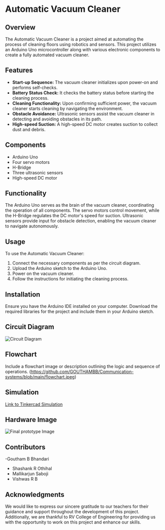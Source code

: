 # Automatic Vacuum Cleaner

## Overview
The Automatic Vacuum Cleaner is a project aimed at automating the process of cleaning floors using robotics and sensors. This project utilizes an Arduino Uno microcontroller along with various electronic components to create a fully automated vacuum cleaner.

## Features
- **Start-up Sequence:** The vacuum cleaner initializes upon power-on and performs self-checks.
- **Battery Status Check:** It checks the battery status before starting the cleaning process.
- **Cleaning Functionality:** Upon confirming sufficient power, the vacuum cleaner starts cleaning by navigating the environment.
- **Obstacle Avoidance:** Ultrasonic sensors assist the vacuum cleaner in detecting and avoiding obstacles in its path.
- **High-speed Suction:** A high-speed DC motor creates suction to collect dust and debris.

## Components
- Arduino Uno
- Four servo motors
- H-Bridge
- Three ultrasonic sensors
- High-speed DC motor

## Functionality
The Arduino Uno serves as the brain of the vacuum cleaner, coordinating the operation of all components. The servo motors control movement, while the H-Bridge regulates the DC motor's speed for suction. Ultrasonic sensors provide input for obstacle detection, enabling the vacuum cleaner to navigate autonomously.

## Usage
To use the Automatic Vacuum Cleaner:
1. Connect the necessary components as per the circuit diagram.
2. Upload the Arduino sketch to the Arduino Uno.
3. Power on the vacuum cleaner.
4. Follow the instructions for initiating the cleaning process.

## Installation
Ensure you have the Arduino IDE installed on your computer. Download the required libraries for the project and include them in your Arduino sketch.

## Circuit Diagram
![Circuit Diagram](https://github.com/GOUTHAMBB/Communication-systems/blob/main/Circuit-Diagram.png)

## Flowchart
Include a flowchart image or description outlining the logic and sequence of operations.
(https://github.com/GOUTHAMBB/Communication-systems/blob/main/flowchart.jpeg)
## Simulation
[Link to Tinkercad Simulation](https://www.tinkercad.com/things/bPYJ42fzbs7?sharecode=Y6ykj1jGTnzB-C_Zt2Ijp7It2USmbDMwXDJyY5Mo6cQ)

## Hardware Image
![Final prototype Image](https://github.com/GOUTHAMBB/Communication-systems/blob/main/final%20prototype.jpg)

## Contributors
-Goutham B Bhandari
- Shashank R Othihal
- Mallikarjun Saboji
- Vishwas R B


## Acknowledgments
We would like to express our sincere gratitude to our teachers for their guidance and support throughout the development of this project. Additionally, we are thankful to RV College of Engineering for providing us with the opportunity to work on this project and enhance our skills.

